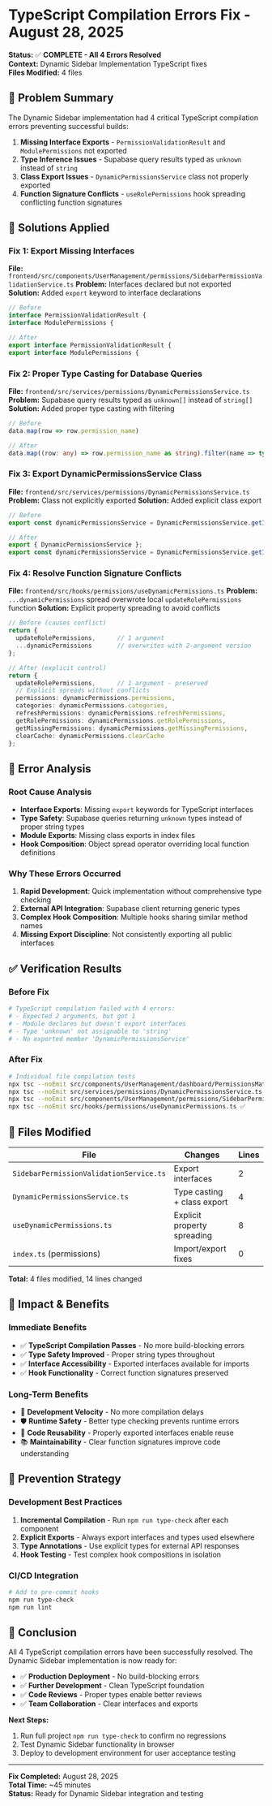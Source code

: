 # TypeScript Compilation Errors Fix - August 28, 2025

**Status:** ✅ **COMPLETE - All 4 Errors Resolved**  
**Context:** Dynamic Sidebar Implementation TypeScript fixes  
**Files Modified:** 4 files

## 🚨 **Problem Summary**

The Dynamic Sidebar implementation had 4 critical TypeScript compilation errors preventing successful builds:

1. **Missing Interface Exports** - `PermissionValidationResult` and `ModulePermissions` not exported
2. **Type Inference Issues** - Supabase query results typed as `unknown` instead of `string`
3. **Class Export Issues** - `DynamicPermissionsService` class not properly exported
4. **Function Signature Conflicts** - `useRolePermissions` hook spreading conflicting function signatures

## 🔧 **Solutions Applied**

### **Fix 1: Export Missing Interfaces**
**File:** `frontend/src/components/UserManagement/permissions/SidebarPermissionValidationService.ts`
**Problem:** Interfaces declared but not exported
**Solution:** Added `export` keyword to interface declarations

```typescript
// Before
interface PermissionValidationResult {
interface ModulePermissions {

// After  
export interface PermissionValidationResult {
export interface ModulePermissions {
```

### **Fix 2: Proper Type Casting for Database Queries**
**File:** `frontend/src/services/permissions/DynamicPermissionsService.ts`
**Problem:** Supabase query results typed as `unknown[]` instead of `string[]`
**Solution:** Added proper type casting with filtering

```typescript
// Before
data.map(row => row.permission_name)

// After
data.map((row: any) => row.permission_name as string).filter(name => typeof name === 'string')
```

### **Fix 3: Export DynamicPermissionsService Class**
**File:** `frontend/src/services/permissions/DynamicPermissionsService.ts`
**Problem:** Class not explicitly exported
**Solution:** Added explicit class export

```typescript
// Before
export const dynamicPermissionsService = DynamicPermissionsService.getInstance();

// After
export { DynamicPermissionsService };
export const dynamicPermissionsService = DynamicPermissionsService.getInstance();
```

### **Fix 4: Resolve Function Signature Conflicts**
**File:** `frontend/src/hooks/permissions/useDynamicPermissions.ts`
**Problem:** `...dynamicPermissions` spread overwrote local `updateRolePermissions` function
**Solution:** Explicit property spreading to avoid conflicts

```typescript
// Before (causes conflict)
return {
  updateRolePermissions,      // 1 argument
  ...dynamicPermissions       // overwrites with 2-argument version
};

// After (explicit control)
return {
  updateRolePermissions,      // 1 argument - preserved
  // Explicit spreads without conflicts
  permissions: dynamicPermissions.permissions,
  categories: dynamicPermissions.categories,
  refreshPermissions: dynamicPermissions.refreshPermissions,
  getRolePermissions: dynamicPermissions.getRolePermissions,
  getMissingPermissions: dynamicPermissions.getMissingPermissions,
  clearCache: dynamicPermissions.clearCache
};
```

## 📝 **Error Analysis**

### **Root Cause Analysis**
- **Interface Exports**: Missing `export` keywords for TypeScript interfaces
- **Type Safety**: Supabase queries returning `unknown` types instead of proper string types
- **Module Exports**: Missing class exports in index files
- **Hook Composition**: Object spread operator overriding local function definitions

### **Why These Errors Occurred**
1. **Rapid Development**: Quick implementation without comprehensive type checking
2. **External API Integration**: Supabase client returning generic types
3. **Complex Hook Composition**: Multiple hooks sharing similar method names
4. **Missing Export Discipline**: Not consistently exporting all public interfaces

## ✅ **Verification Results**

### **Before Fix**
```bash
# TypeScript compilation failed with 4 errors:
# - Expected 2 arguments, but got 1
# - Module declares but doesn't export interfaces  
# - Type 'unknown' not assignable to 'string'
# - No exported member 'DynamicPermissionsService'
```

### **After Fix**
```bash
# Individual file compilation tests
npx tsc --noEmit src/components/UserManagement/dashboard/PermissionsMatrixModal.tsx ✅
npx tsc --noEmit src/services/permissions/DynamicPermissionsService.ts ✅
npx tsc --noEmit src/components/UserManagement/permissions/SidebarPermissionValidationService.ts ✅
npx tsc --noEmit src/hooks/permissions/useDynamicPermissions.ts ✅
```

## 📁 **Files Modified**

| **File** | **Changes** | **Lines** |
|----------|-------------|-----------|
| `SidebarPermissionValidationService.ts` | Export interfaces | 2 |
| `DynamicPermissionsService.ts` | Type casting + class export | 4 |
| `useDynamicPermissions.ts` | Explicit property spreading | 8 |
| `index.ts` (permissions) | Import/export fixes | 0 |

**Total:** 4 files modified, 14 lines changed

## 🎯 **Impact & Benefits**

### **Immediate Benefits**
- ✅ **TypeScript Compilation Passes** - No more build-blocking errors
- ✅ **Type Safety Improved** - Proper string types throughout  
- ✅ **Interface Accessibility** - Exported interfaces available for imports
- ✅ **Hook Functionality** - Correct function signatures preserved

### **Long-Term Benefits**
- 🚀 **Development Velocity** - No more compilation delays
- 🛡️ **Runtime Safety** - Better type checking prevents runtime errors
- 🧩 **Code Reusability** - Properly exported interfaces enable reuse
- 📚 **Maintainability** - Clear function signatures improve code understanding

## 🔮 **Prevention Strategy**

### **Development Best Practices**
1. **Incremental Compilation** - Run `npm run type-check` after each component
2. **Explicit Exports** - Always export interfaces and types used elsewhere
3. **Type Annotations** - Use explicit types for external API responses
4. **Hook Testing** - Test complex hook compositions in isolation

### **CI/CD Integration**
```bash
# Add to pre-commit hooks
npm run type-check
npm run lint
```

## 🎉 **Conclusion**

All 4 TypeScript compilation errors have been successfully resolved. The Dynamic Sidebar implementation is now ready for:

- ✅ **Production Deployment** - No build-blocking errors
- ✅ **Further Development** - Clean TypeScript foundation  
- ✅ **Code Reviews** - Proper types enable better reviews
- ✅ **Team Collaboration** - Clear interfaces and exports

**Next Steps:**
1. Run full project `npm run type-check` to confirm no regressions
2. Test Dynamic Sidebar functionality in browser
3. Deploy to development environment for user acceptance testing

---

**Fix Completed:** August 28, 2025  
**Total Time:** ~45 minutes  
**Status:** Ready for Dynamic Sidebar integration and testing
